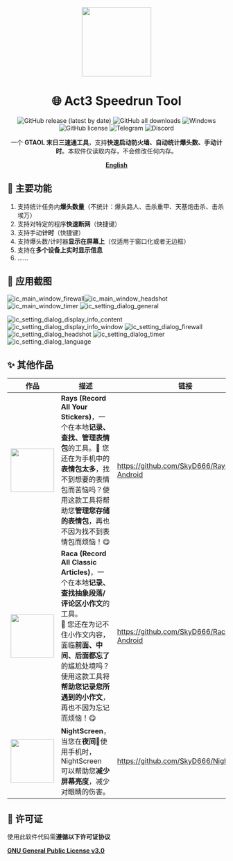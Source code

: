 <div align="center">
    <div>
        <img src="../../image/ico.png" style="height: 160px"/>
    </div>
    <h1>🌐 Act3 Speedrun Tool</h1>
    <p>
        <a href="https://github.com/SkyD666/AutoFirewall/releases/latest" style="text-decoration:none">
            <img src="https://img.shields.io/github/v/release/SkyD666/AutoFirewall?display_name=release&style=for-the-badge" alt="GitHub release (latest by date)"/>
        </a>
        <a href="https://github.com/SkyD666/AutoFirewall/releases/latest" style="text-decoration:none" >
            <img src="https://img.shields.io/github/downloads/SkyD666/AutoFirewall/total?style=for-the-badge" alt="GitHub all downloads"/>
        </a>
        <a href="https://doc.qt.io/qt-6/supported-platforms.html" style="text-decoration:none" >
            <img src="https://img.shields.io/badge/Windows 10+-blue?style=for-the-badge&logo=windows&logoColor=white" alt="Windows"/>
        </a>
        <a href="https://github.com/SkyD666/AutoFirewall/blob/master/LICENSE" style="text-decoration:none" >
            <img src="https://img.shields.io/github/license/SkyD666/AutoFirewall?style=for-the-badge" alt="GitHub license"/>
        </a>
        <a href="https://t.me/SkyD666Chat" style="text-decoration:none" >
            <img src="https://img.shields.io/badge/Telegram-2CA5E0?logo=telegram&logoColor=white&style=for-the-badge" alt="Telegram"/>
        </a>
        <a href="https://discord.gg/pEWEjeJTa3" style="text-decoration:none" >
            <img src="https://img.shields.io/discord/982522006819991622?color=5865F2&label=Discord&logo=discord&logoColor=white&style=for-the-badge" alt="Discord"/>
        </a>
    </p>
    <p>
        一个 <b>GTAOL 末日三速通工具</b>，支持<b>快速启动防火墙、自动统计爆头数、手动计时</b>。本软件仅读取内存，不会修改任何内存。
    </p>
    <p>
        <b><a href="../../README.md">English</a></b>
    </p>
</div>



## 🎉 主要功能

1. 支持统计任务内**爆头数量**（不统计：爆头路人、击杀重甲、天基炮击杀、击杀埃万）
2. 支持对特定的程序**快速断网**（快捷键）
3. 支持手动**计时**（快捷键）
4. 支持爆头数/计时器**显示在屏幕上**（仅适用于窗口化或者无边框）
5. 支持在**多个设备上实时显示信息**
6. ......


## 🤩 应用截图

![ic_main_window_firewall](../../image/zh-rCN/ic_main_window_firewall.png)![ic_main_window_headshot](../../image/zh-rCN/ic_main_window_headshot.png)![ic_main_window_timer](../../image/zh-rCN/ic_main_window_timer.png)
![ic_setting_dialog_general](../../image/zh-rCN/ic_setting_dialog_general.png)

![ic_setting_dialog_display_info_content](../../image/zh-rCN/ic_setting_dialog_display_info_content.png)
![ic_setting_dialog_display_info_window](../../image/zh-rCN/ic_setting_dialog_display_info_window.png)
![ic_setting_dialog_firewall](../../image/zh-rCN/ic_setting_dialog_firewall.png)
![ic_setting_dialog_headshot](../../image/zh-rCN/ic_setting_dialog_headshot.png)
![ic_setting_dialog_timer](../../image/zh-rCN/ic_setting_dialog_timer.png)
![ic_setting_dialog_language](../../image/zh-rCN/ic_setting_dialog_language.png)

## ✨ 其他作品

<table>
<thead>
  <tr>
    <th>作品</th>
    <th>描述</th>
    <th>链接</th>
  </tr>
</thead>
<tbody>
  <tr>
    <td><img src="../../image/Rays.svg" style="height: 100px"/></td>
    <td><b>Rays (Record All Your Stickers)</b>，一个在本地<b>记录、查找、管理表情包</b>的工具。🥰 您还在为手机中的<b>表情包太多</b>，找不到想要的表情包而苦恼吗？使用这款工具将帮助您<b>管理您存储的表情包</b>，再也不因为找不到表情包而烦恼！😋</td>
    <td><a href="https://github.com/SkyD666/Rays-Android">https://github.com/SkyD666/Rays-Android</a></td>
  </tr>
  <tr>
    <td><img src="../../image/Raca.svg" style="height: 100px"/></td>
    <td><b>Raca (Record All Classic Articles)</b>，一个在本地<b>记录、查找抽象段落/评论区小作文</b>的工具。<br/>🤗 您还在为记不住小作文内容，面临<b>前面、中间、后面都忘了</b>的尴尬处境吗？使用这款工具将<b>帮助您记录您所遇到的小作文</b>，再也不因为忘记而烦恼！😋</td>
    <td><a href="https://github.com/SkyD666/Raca-Android">https://github.com/SkyD666/Raca-Android</a></td>
  </tr>
  <tr>
    <td><img src="../../image/NightScreen.svg" style="height: 100px"/></td>
    <td><b>NightScreen</b>，当您在<b>夜间🌙</b>使用手机时，NightScreen 可以帮助您<b>减少屏幕亮度</b>，减少对眼睛的伤害。</td>
    <td><a href="https://github.com/SkyD666/NightScreen">https://github.com/SkyD666/NightScreen</a></td>
  </tr>
</tbody>
</table>

## 📃 许可证

使用此软件代码需**遵循以下许可证协议**

[**GNU General Public License v3.0**](../../LICENSE)
